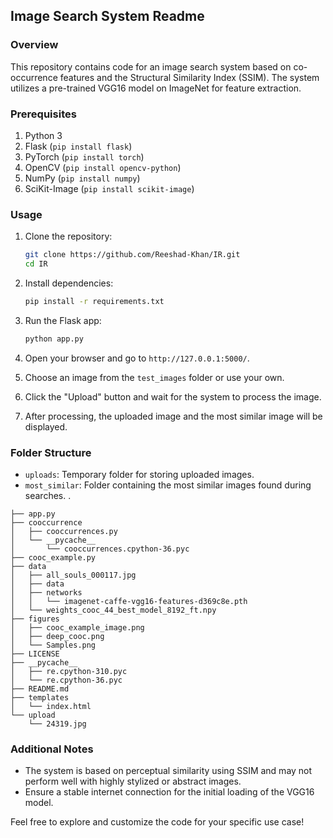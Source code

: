 ## Image Search System Readme

### Overview
This repository contains code for an image search system based on co-occurrence features and the Structural Similarity Index (SSIM). The system utilizes a pre-trained VGG16 model on ImageNet for feature extraction.

### Prerequisites
1. Python 3
2. Flask (`pip install flask`)
3. PyTorch (`pip install torch`)
4. OpenCV (`pip install opencv-python`)
5. NumPy (`pip install numpy`)
6. SciKit-Image (`pip install scikit-image`)

### Usage

1. Clone the repository:
   ```bash
   git clone https://github.com/Reeshad-Khan/IR.git 
   cd IR
   ```

2. Install dependencies:
   ```bash
   pip install -r requirements.txt
   ```

3. Run the Flask app:
   ```bash
   python app.py
   ```

4. Open your browser and go to `http://127.0.0.1:5000/`.

5. Choose an image from the `test_images` folder or use your own.

6. Click the "Upload" button and wait for the system to process the image.

7. After processing, the uploaded image and the most similar image will be displayed.

### Folder Structure
- `uploads`: Temporary folder for storing uploaded images.
- `most_similar`: Folder containing the most similar images found during searches.
.
```
├── app.py
├── cooccurrence
│   ├── cooccurrences.py
│   └── __pycache__
│       └── cooccurrences.cpython-36.pyc
├── cooc_example.py
├── data
│   ├── all_souls_000117.jpg
│   ├── data
│   ├── networks
│   │   └── imagenet-caffe-vgg16-features-d369c8e.pth
│   └── weights_cooc_44_best_model_8192_ft.npy
├── figures
│   ├── cooc_example_image.png
│   ├── deep_cooc.png
│   └── Samples.png
├── LICENSE
├── __pycache__
│   ├── re.cpython-310.pyc
│   └── re.cpython-36.pyc
├── README.md
├── templates
│   └── index.html
└── upload
    └── 24319.jpg
```
### Additional Notes
- The system is based on perceptual similarity using SSIM and may not perform well with highly stylized or abstract images.
- Ensure a stable internet connection for the initial loading of the VGG16 model.

Feel free to explore and customize the code for your specific use case!

